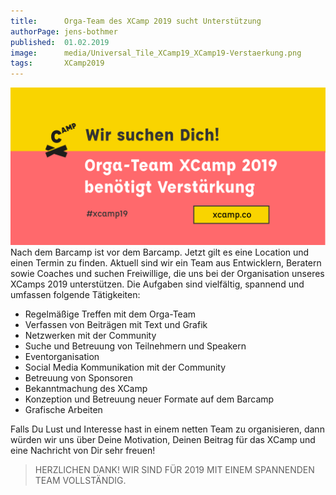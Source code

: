 ```yaml
---
title:      Orga-Team des XCamp 2019 sucht Unterstützung
authorPage: jens-bothmer
published:  01.02.2019
image:      media/Universal_Tile_XCamp19_XCamp19-Verstaerkung.png
tags:       XCamp2019
---
```


![XCamp2019-Verstaerkung](media/Universal_Tile_XCamp19_XCamp19-Verstaerkung.png)
Nach dem Barcamp ist vor dem Barcamp. Jetzt gilt es eine Location und einen Termin zu finden. Aktuell sind wir ein Team aus Entwicklern, Beratern sowie Coaches und suchen Freiwillige, die uns bei der Organisation unseres XCamps 2019 unterstützen. Die Aufgaben sind vielfältig, spannend und umfassen folgende Tätigkeiten:

- Regelmäßige Treffen mit dem Orga-Team
- Verfassen von Beiträgen mit Text und Grafik
- Netzwerken mit der Community
- Suche und Betreuung von Teilnehmern und Speakern
- Eventorganisation
- Social Media Kommunikation mit der Community
- Betreuung von Sponsoren
- Bekanntmachung des XCamp
- Konzeption und Betreuung neuer Formate auf dem Barcamp
- Grafische Arbeiten

Falls Du Lust und Interesse hast in einem netten Team zu organisieren, dann würden wir uns über Deine Motivation, Deinen Beitrag für das XCamp und eine Nachricht von Dir sehr freuen!

> HERZLICHEN DANK! WIR SIND FÜR 2019 MIT EINEM SPANNENDEN TEAM VOLLSTÄNDIG.
